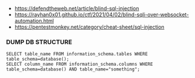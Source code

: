 - https://defendtheweb.net/article/blind-sql-injection
- https://rayhan0x01.github.io/ctf/2021/04/02/blind-sqli-over-websocket-automation.html
- https://pentestmonkey.net/category/cheat-sheet/sql-injection

### DUMP DB STRUCTURE

```mysql
SELECT table_name FROM information_schema.tables WHERE table_schema=database();
SELECT column_name FROM information_schema.columns WHERE table_schema=database() AND table_name="something";
```